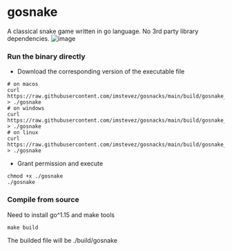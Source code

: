 # gosnake
A classical snake game written in go language. No 3rd party library dependencies.
![image](https://raw.githubusercontent.com/imstevez/gosnake/main/game_show.gif)

### Run the binary directly
- Download the corresponding version of the executable file
```
# on macos
curl https://raw.githubusercontent.com/imstevez/gosnacks/main/build/gosnake_darwin > ./gosnake
# on windows
curl https://raw.githubusercontent.com/imstevez/gosnacks/main/build/gosnake_windows > ./gosnake
# on linux
curl https://raw.githubusercontent.com/imstevez/gosnacks/main/build/gosnake_linux > ./gosnake
```
-  Grant permission and execute
```
chmod +x ./gosnake
./gosnake
```

### Compile from source
Need to install go^1.15 and make tools
```
make build
```
The builded file will be ./build/gosnake